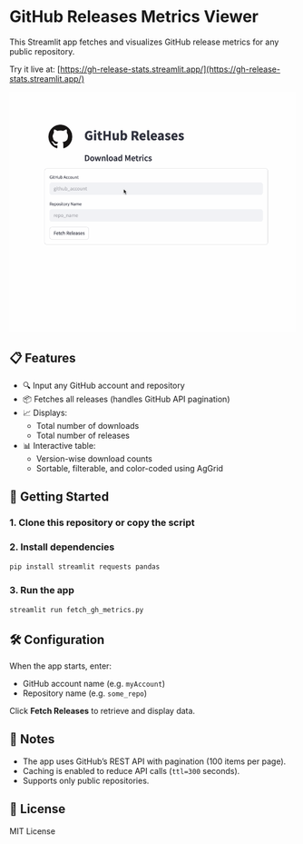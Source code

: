 
# GitHub Releases Metrics Viewer

This Streamlit app fetches and visualizes GitHub release metrics for any public repository.

Try it live at: [https://gh-release-stats.streamlit.app/](https://gh-release-stats.streamlit.app/)

![demo](gh_metrics_demo.gif)

## 📋 Features

- 🔍 Input any GitHub account and repository
- 📦 Fetches all releases (handles GitHub API pagination)
- 📈 Displays:
  - Total number of downloads
  - Total number of releases
- 📊 Interactive table:
  - Version-wise download counts
  - Sortable, filterable, and color-coded using AgGrid

## 🚀 Getting Started

### 1. Clone this repository or copy the script

### 2. Install dependencies

```bash
pip install streamlit requests pandas
```

### 3. Run the app

```bash
streamlit run fetch_gh_metrics.py
```

## 🛠️ Configuration

When the app starts, enter:
- GitHub account name (e.g. `myAccount`)
- Repository name (e.g. `some_repo`)

Click **Fetch Releases** to retrieve and display data.

## 📌 Notes

- The app uses GitHub’s REST API with pagination (100 items per page).
- Caching is enabled to reduce API calls (`ttl=300` seconds).
- Supports only public repositories.

## 📄 License

MIT License
